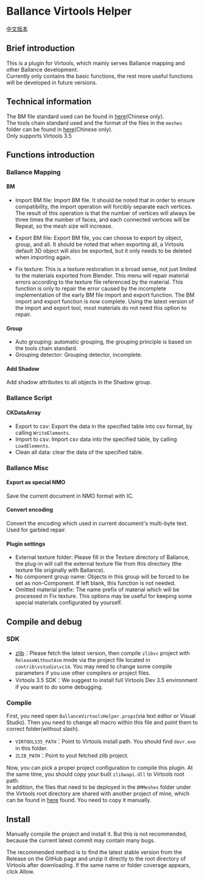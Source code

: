 # Ballance Virtools Helper

[中文版本](README_ZH.md)

## Brief introduction

This is a plugin for Virtools, which mainly serves Ballance mapping and other Ballance development.  
Currently only contains the basic functions, the rest more useful functions will be developed in future versions.

## Technical information

The BM file standard used can be found in [here](https://github.com/yyc12345/gist/blob/master/BMFileSpec/BMSpec_ZH.md)(Chinese only).  
The tools chain standard used and the format of the files in the `meshes` folder can be found in [here](https://github.com/yyc12345/gist/blob/master/BMFileSpec/YYCToolsChainSpec_ZH.md)(Chinese only).  
Only supports Virtools 3.5

## Functions introduction

### Ballance Mapping

#### BM

* Import BM file: Import BM file. It should be noted that in order to ensure compatibility, the import operation will forcibly separate each vertices. The result of this operation is that the number of vertices will always be three times the number of faces, and each connected vertices will be Repeat, so the mesh size will increase.

* Export BM file: Export BM file, you can choose to export by object, group, and all. It should be noted that when exporting all, a Virtools default 3D object will also be exported, but it only needs to be deleted when importing again.

* Fix texture: This is a texture restoration in a broad sense, not just limited to the materials exported from Blender. This menu will repair material errors according to the texture file referenced by the material. This function is only to repair the error caused by the incomplete implementation of the early BM file import and export function. The BM import and export function is now complete. Using the latest version of the import and export tool, most materials do not need this option to repair.

#### Group

* Auto grouping: automatic grouping, the grouping principle is based on the tools chain standard.
* Grouping detector: Grouping detector, incomplete.

#### Add Shadow

Add shadow attributes to all objects in the Shadow group.

### Ballance Script

#### CKDataArray

* Export to csv: Export the data in the specified table into csv format, by calling `WriteElements`.
* Import to csv: Import csv data into the specified table, by calling `LoadElements`.
* Clean all data: clear the data of the specified table.

### Ballance Misc

#### Export as special NMO

Save the current document in NMO format with IC.

#### Convert encoding

Convert the encoding which used in current document's multi-byte text. Used for garbled repair.

#### Plugin settings

* External texture folder: Please fill in the Texture directory of Ballance, the plug-in will call the external texture file from this directory (the texture file originally with Ballance).
* No component group name: Objects in this group will be forced to be set as non-Component. If left blank, this function is not needed.
* Omitted material prefix: The name prefix of material which will be processed in Fix texture. This options may be useful for keeping some special materials configurated by yourself.

## Compile and debug

### SDK

* [zlib](https://github.com/madler/zlib)：Please fetch the latest version, then compile `zlibvc` project with `ReleaseWithoutAsm` mode via the project file located in `contrib\vstudio\vc14`. You may need to change some compile parameters if you use other compilers or project files.
* Virtools 3.5 SDK：We suggest to install full Virtools Dev 3.5 environment if you want to do some debugging.

### Compile

First, you need open `BallanceVirtoolsHelper.props`(via text editor or Visual Studio). Then you need to change all macro within this file and point them to correct folder(without slash).

* `VIRTOOLS35_PATH`：Point to Virtools install path. You should find `devr.exe` in this folder.
* `ZLIB_PATH`：Point to yout fetched zlib project.

Now, you can pick a proper project configuration to compile this plugin. At the same time, you should copy your built `zlibwapi.dll` to Virtools root path.  
In addition, the files that need to be deployed in the `BMMeshes` folder under the Virtools root directory are shared with another project of mine, which can be found in [here](https://github.com/yyc12345/BallanceBlenderHelper/tree/master/ballance_blender_plugin/meshes) found. You need to copy it manually.

## Install

Manually compile the project and install it. But this is not recommended, because the current latest commit may contain many bugs.

The recommended method is to find the latest stable version from the Release on the GitHub page and unzip it directly to the root directory of Virtools after downloading. If the same name or folder coverage appears, click Allow.
